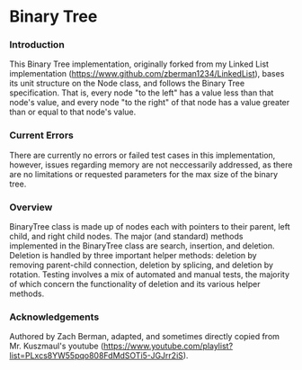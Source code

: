 # Binary Tree
### Introduction
This Binary Tree implementation, originally forked from my Linked List implementation (https://www.github.com/zberman1234/LinkedList), bases its unit structure on the Node class, and follows the Binary Tree specification. That is, every node "to the left" has a value less than that node's value, and every node "to the right" of that node has a value greater than or equal to that node's value. 


### Current Errors
There are currently no errors or failed test cases in this implementation, however, issues regarding memory are not neccessarily addressed, as there are no limitations or requested parameters for the max size of the binary tree. 

### Overview
BinaryTree class is made up of nodes each with pointers to their parent, left child, and right child nodes. 
The major (and standard) methods implemented in the BinaryTree class are search, insertion, and deletion.
Deletion is handled by three important helper methods: deletion by removing parent-child connection, deletion by splicing, and deletion by rotation. 
Testing involves a mix of automated and manual tests, the majority of which concern the functionality of deletion and its various helper methods.

### Acknowledgements
Authored by Zach Berman, adapted, and sometimes directly copied from Mr. Kuszmaul's youtube (https://www.youtube.com/playlist?list=PLxcs8YW55pqo808FdMdSOTi5-JGJrr2iS).